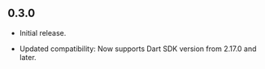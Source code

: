 ## 0.3.0

* Initial release.

* Updated compatibility: Now supports Dart SDK version from 2.17.0 and later.
